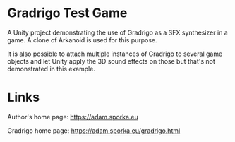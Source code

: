 # Gradrigo Test Game

A Unity project demonstrating the use of Gradrigo as a SFX synthesizer in a game.
A clone of Arkanoid is used for this purpose.

It is also possible to attach multiple instances of Gradrigo to several game objects
and let Unity apply the 3D sound effects on those but that's not demonstrated
in this example.

# Links

Author's home page:
https://adam.sporka.eu

Gradrigo home page:
https://adam.sporka.eu/gradrigo.html

